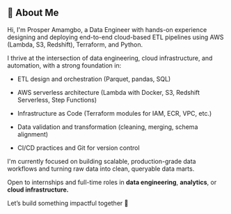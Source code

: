 ## 👋 About Me
Hi, I'm Prosper Amamgbo, a Data Engineer with hands-on experience designing and deploying end-to-end cloud-based ETL pipelines using AWS (Lambda, S3, Redshift), Terraform, and Python.

I thrive at the intersection of data engineering, cloud infrastructure, and automation, with a strong foundation in:

- ETL design and orchestration (Parquet, pandas, SQL)

- AWS serverless architecture (Lambda with Docker, S3, Redshift Serverless, Step Functions)

- Infrastructure as Code (Terraform modules for IAM, ECR, VPC, etc.)

- Data validation and transformation (cleaning, merging, schema alignment)

- CI/CD practices and Git for version control

I'm currently focused on building scalable, production-grade data workflows and turning raw data into clean, queryable data marts.

Open to internships and full-time roles in **data engineering**, **analytics**, or **cloud infrastructure.**

Let’s build something impactful together 🚀
